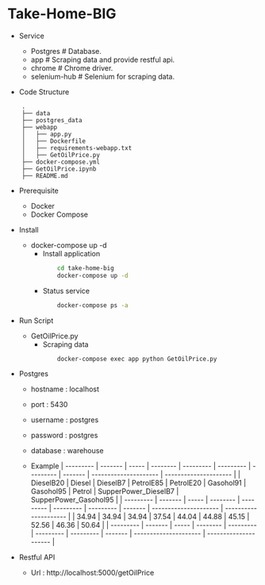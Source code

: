 # Take-Home-BIG

* Service
    *   Postgres                               # Database.
    *   app                                    # Scraping data and provide restful api.
    *   chrome                                 # Chrome driver.
    *   selenium-hub                           # Selenium for scraping data.

* Code Structure
```
    .
    ├── data
    ├── postgres_data
    ├── webapp
    │   ├── app.py
    │   ├── Dockerfile
    │   ├── requirements-webapp.txt
    │   ├── GetOilPrice.py
    ├── docker-compose.yml
    ├── GetOilPrice.ipynb
    ├── README.md
```
* Prerequisite
    * Docker
    * Docker Compose

* Install
    *   docker-compose up -d
        *   Install application
            ```sh
                cd take-home-big
                docker-compose up -d
            ```
        *   Status service
            ```sh
                docker-compose ps -a
            ```

* Run Script
    *   GetOilPrice.py
        *   Scraping data
            ```sh
                docker-compose exec app python GetOilPrice.py
            ```
* Postgres
    *   hostname : localhost
    *   port     : 5430
    *   username : postgres
    *   password : postgres
    *   database : warehouse

    *  Example
        | --------- | ------- |   -----   |  --------  |  ---------  |  ---------  |  --------- |  ------- |  --------------------- |  ---------------------  |
        | DieselB20 |  Diesel |  DieselB7 |  PetrolE85 |  PetrolE20  |  Gasohol91  | Gasohol95  |  Petrol  |  SupperPower_DieselB7  |  SupperPower_Gasohol95  |
        | --------- | ------- |   -----   |  --------  |  ---------  |  ---------  |  --------- |  ------- |  --------------------- |  ---------------------  |
        |   34.94   |  34.94  |   34.94   |    37.54   |    44.04    |     44.88   |    45.15   |   52.56  |         46.36          |           50.64         |
        | --------- | ------- |   -----   |  --------  |  ---------  |  ---------  |  --------- |  ------- |  --------------------- |  ---------------------  |

* Restful API
    * Url : http://localhost:5000/getOilPrice
